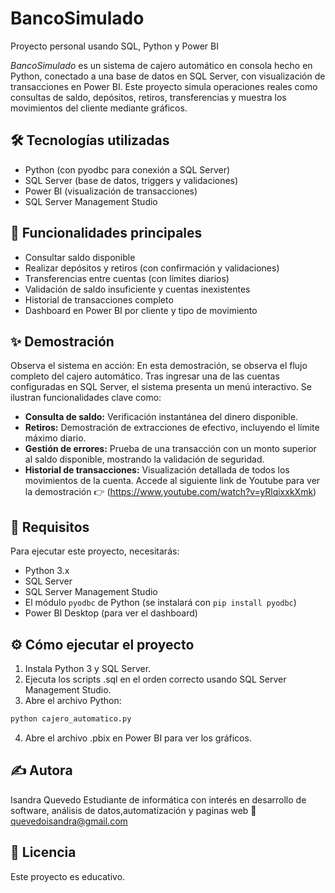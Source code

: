 # BancoSimulado
Proyecto personal usando SQL, Python y Power BI

*BancoSimulado* es un sistema de cajero automático en consola hecho en Python, conectado a una base de datos en SQL Server, con visualización de transacciones en Power BI. Este proyecto simula operaciones reales como consultas de saldo, depósitos, retiros, transferencias y muestra los movimientos del cliente mediante gráficos.

## 🛠️ Tecnologías utilizadas

- Python (con pyodbc para conexión a SQL Server)
- SQL Server (base de datos, triggers y validaciones)
- Power BI (visualización de transacciones)
- SQL Server Management Studio

## 🎯 Funcionalidades principales

- Consultar saldo disponible
- Realizar depósitos y retiros (con confirmación y validaciones)
- Transferencias entre cuentas (con límites diarios)
- Validación de saldo insuficiente y cuentas inexistentes
- Historial de transacciones completo
- Dashboard en Power BI por cliente y tipo de movimiento

## ✨ Demostración

Observa el sistema en acción:
En esta demostración, se observa el flujo completo del cajero automático. Tras ingresar una de las cuentas configuradas en SQL Server, el sistema presenta un menú interactivo. Se ilustran funcionalidades clave como:

* **Consulta de saldo:** Verificación instantánea del dinero disponible.
* **Retiros:** Demostración de extracciones de efectivo, incluyendo el límite máximo diario.
* **Gestión de errores:** Prueba de una transacción con un monto superior al saldo disponible, mostrando la validación de seguridad.
* **Historial de transacciones:** Visualización detallada de todos los movimientos de la cuenta.
Accede al siguiente link de Youtube para ver la demostración 👉 (https://www.youtube.com/watch?v=yRlqixxkXmk)

## 📝 Requisitos

Para ejecutar este proyecto, necesitarás:
- Python 3.x 
- SQL Server 
- SQL Server Management Studio 
- El módulo `pyodbc` de Python (se instalará con `pip install pyodbc`)
- Power BI Desktop (para ver el dashboard)

## ⚙️ Cómo ejecutar el proyecto

1. Instala Python 3 y SQL Server.
2. Ejecuta los scripts .sql en el orden correcto usando SQL Server Management Studio.
3. Abre el archivo Python:
  ```bash
python cajero_automatico.py
 ```
4. Abre el archivo .pbix en Power BI para ver los gráficos.

## ✍️ Autora

Isandra Quevedo
Estudiante de informática con interés en desarrollo de software, análisis de datos,automatización y paginas web
📧 quevedoisandra@gmail.com

## 📄 Licencia

Este proyecto es educativo.
